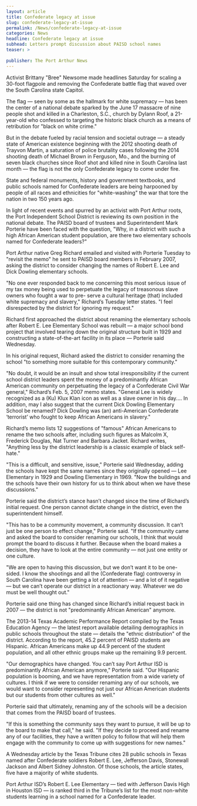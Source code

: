 ```yaml
---
layout: article
title: Confederate legacy at issue
slug: confederate-legacy-at-issue
permalink: /News/confederate-legacy-at-issue
categories: News
headline: Confederate legacy at issue
subhead: Letters prompt discussion about PAISD school names
teaser: >
  
publisher: The Port Arthur News
---
```


Activist Brittany "Bree" Newsome made headlines Saturday for scaling a 30-foot flagpole and removing the Confederate battle flag that waved over the South Carolina state Capitol.

The flag — seen by some as the hallmark for white supremacy — has been the center of a national debate sparked by the June 17 massacre of nine people shot and killed in a Charleston, S.C., church by Dylann Roof, a 21-year-old who confessed to targeting the historic black church as a means of retribution for "black on white crime."

But in the debate fueled by racial tension and societal outrage — a steady state of American existence beginning with the 2012 shooting death of Trayvon Martin, a saturation of police brutality cases following the 2014 shooting death of Michael Brown in Ferguson, Mo., and the burning of seven black churches since Roof shot and killed nine in South Carolina last month — the flag is not the only Confederate legacy to come under fire.

State and federal monuments, history and government textbooks, and public schools named for Confederate leaders are being harpooned by people of all races and ethnicities for "white-washing" the war that tore the nation in two 150 years ago.

In light of recent events and spurred by an activist with Port Arthur roots, the Port Independent School District is reviewing its own position in the national debate. The PAISD board of trustees and Superintendent Mark Porterie have been faced with the question, "Why, in a district with such a high African American student population, are there two elementary schools named for Confederate leaders?"

Port Arthur native Greg Richard emailed and visited with Porterie Tuesday to "revisit the memo" he sent to PAISD board members in February 2007, asking the district to consider changing the names of Robert E. Lee and Dick Dowling elementary schools.

"No one ever responded back to me concerning this most serious issue of my tax money being used to perpetuate the legacy of treasonous slave owners who fought a war to pre- serve a cultural heritage \(that\) included white supremacy and slavery," Richard’s Tuesday letter states. "I feel disrespected by the district for ignoring my request."

Richard first approached the district about renaming the elementary schools after Robert E. Lee Elementary School was rebuilt — a major school bond project that involved tearing down the original structure built in 1929 and constructing a state-of-the-art facility in its place — Porterie said Wednesday.

In his original request, Richard asked the district to consider renaming the school "to something more suitable for this contemporary community."

"No doubt, it would be an insult and show total irresponsibility if the current school district leaders spent the money of a predominantly African American community on perpetuating the legacy of a Confederate Civil War general," Richard’s Feb. 5, 2007 memo states. "General Lee is widely recognized as a \(Ku\) Klux Klan icon as well as a slave owner in his day.... In addition, may I also suggest that the current Dick Dowling Elementary School be renamed? Dick Dowling was \(an\) anti-American Confederate ‘terrorist’ who fought to keep African Americans in slavery."

Richard’s memo lists 12 suggestions of "famous" African Americans to rename the two schools after, including such figures as Malcolm X, Frederick Douglas, Nat Turner and Barbara Jacket. Richard writes, "Anything less by the district leadership is a classic example of black self-hate."

"This is a difficult, and sensitive, issue," Porterie said Wednesday, adding the schools have kept the same names since they originally opened — Lee Elementary in 1929 and Dowling Elementary in 1969. "Now the buildings and the schools have their own history for us to think about when we have these discussions."

Porterie said the district’s stance hasn’t changed since the time of Richard’s initial request. One person cannot dictate change in the district, even the superintendent himself.

"This has to be a community movement, a community discussion. It can’t just be one person to effect change," Porterie said. "If the community came and asked the board to consider renaming our schools, I think that would prompt the board to discuss it further. Because when the board makes a decision, they have to look at the entire community — not just one entity or one culture.

"We are open to having this discussion, but we don’t want it to be one-sided. I know the shootings and all the \(Confederate flag\) controversy in South Carolina have been getting a lot of attention — and a lot of it negative — but we can’t operate our district in a reactionary way. Whatever we do must be well thought out."

Porterie said one thing has changed since Richard’s initial request back in 2007 — the district is not "predominantly African American" anymore.

The 2013-14 Texas Academic Performance Report compiled by the Texas Education Agency — the latest report available detailing demographics in public schools throughout the state — details the "ethnic distribution" of the district. According to the report, 45.2 percent of PAISD students are Hispanic. African Americans make up 44.9 percent of the student population, and all other ethnic groups make up the remaining 9.9 percent.

"Our demographics have changed. You can’t say Port Arthur ISD is predominantly African American anymore," Porterie said. "Our Hispanic population is booming, and we have representation from a wide variety of cultures. I think if we were to consider renaming any of our schools, we would want to consider representing not just our African American students but our students from other cultures as well."

Porterie said that ultimately, renaming any of the schools will be a decision that comes from the PAISD board of trustees.

"If this is something the community says they want to pursue, it will be up to the board to make that call," he said. "If they decide to proceed and rename any of our facilities, they have a written policy to follow that will help them engage with the community to come up with suggestions for new names."

A Wednesday article by the Texas Tribune cites 28 public schools in Texas named after Confederate soldiers Robert E. Lee, Jefferson Davis, Stonewall Jackson and Albert Sidney Johnston. Of those schools, the article states, five have a majority of white students.

Port Arthur ISD’s Robert E. Lee Elementary — tied with Jefferson Davis High in Houston ISD — is ranked third in the Tribune’s list for the most non-white students learning in a school named for a Confederate leader.



